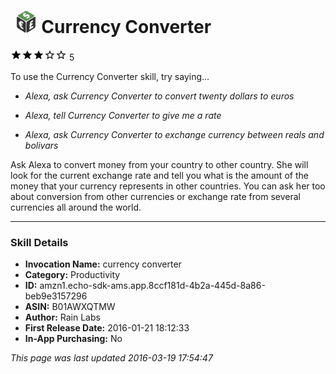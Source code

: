 # &nbsp;<img src="app_icon" alt="Currency Converter icon" width="36"> Currency Converter
![3 stars](../../../images/ic_star_black_18dp_1x.png)![3 stars](../../../images/ic_star_black_18dp_1x.png)![3 stars](../../../images/ic_star_black_18dp_1x.png)![3 stars](../../../images/ic_star_border_black_18dp_1x.png)![3 stars](../../../images/ic_star_border_black_18dp_1x.png) 5

To use the Currency Converter skill, try saying...

* *Alexa, ask Currency Converter to convert twenty dollars to euros*

* *Alexa, tell Currency Converter to give me a rate*

* *Alexa, ask Currency Converter to exchange currency between reals and bolivars*

Ask Alexa to convert money from your country to other country. She will look for the current exchange rate and tell you what is the amount of the money that your currency represents in other countries. You can ask her too about conversion from other currencies or exchange rate from several currencies all around the world.

***

### Skill Details

* **Invocation Name:** currency converter
* **Category:** Productivity
* **ID:** amzn1.echo-sdk-ams.app.8ccf181d-4b2a-445d-8a86-beb9e3157296
* **ASIN:** B01AWXQTMW
* **Author:** Rain Labs
* **First Release Date:** 2016-01-21 18:12:33
* **In-App Purchasing:** No

*This page was last updated 2016-03-19 17:54:47*
